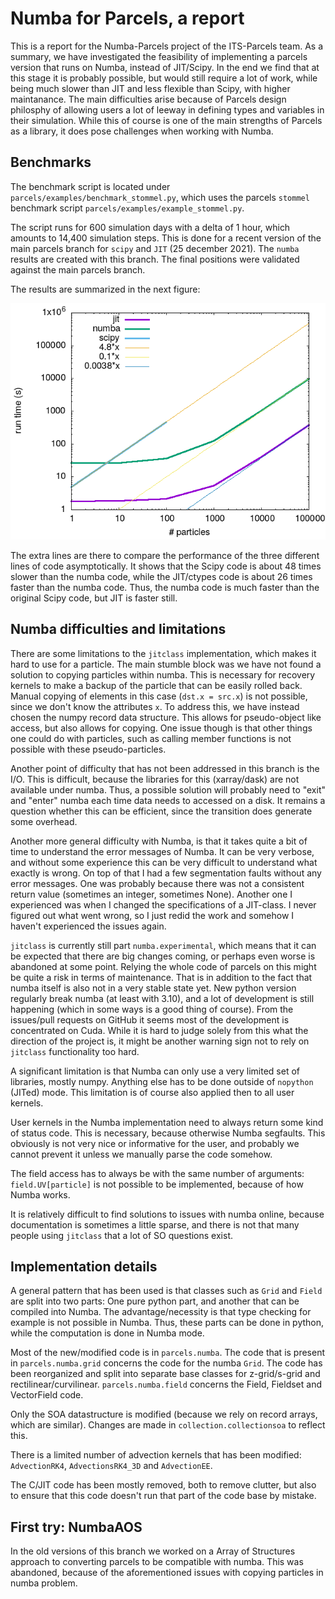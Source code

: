 # Numba for Parcels, a report

This is a report for the Numba-Parcels project of the ITS-Parcels team. As a summary, we have investigated the feasibility of implementing a parcels version that runs on Numba, instead of JIT/Scipy. In the end we find that at this stage it is probably possible, but would still require a lot of work, while being much slower than JIT and less flexible than Scipy, with higher maintanance. The main difficulties arise because of Parcels design philosphy of allowing users a lot of leeway in defining types and variables in their simulation. While this of course is one of the main strengths of Parcels as a library, it does pose challenges when working with Numba.

## Benchmarks

The benchmark script is located under `parcels/examples/benchmark_stommel.py`, which uses the parcels `stommel` benchmark script `parcels/examples/example_stommel.py`.

The script runs for 600 simulation days with a delta of 1 hour, which amounts to 14,400 simulation steps. This is done for a recent version of the main parcels branch for `scipy` and `JIT` (25 december 2021). The `numba` results are created with this branch. The final positions were validated against the main parcels branch.

The results are summarized in the next figure:

![bench](bench.png "Benchmarks")

The extra lines are there to compare the performance of the three different lines of code asymptotically. It shows that the Scipy code is about 48 times slower than the numba code, while the JIT/ctypes code is about 26 times faster than the numba code. Thus, the numba code is much faster than the original Scipy code, but JIT is faster still.

## Numba difficulties and limitations

There are some limitations to the `jitclass` implementation, which makes it hard to use for a particle. The main stumble block was we have not found a solution to copying particles within numba. This is necessary for recovery kernels to make a backup of the particle that can be easily rolled back. Manual copying of elements in this case (`dst.x = src.x`) is not possible, since we don't know the attributes `x`. To address this, we have instead chosen the numpy record data structure. This allows for pseudo-object like access, but also allows for copying. One issue though is that other things one could do with particles, such as calling member functions is not possible with these pseudo-particles.

Another point of difficulty that has not been addressed in this branch is the I/O. This is difficult, because the libraries for this (xarray/dask) are not available under numba. Thus, a possible solution will probably need to "exit" and "enter" numba each time data needs to accessed on a disk. It remains a question whether this can be efficient, since the transition does generate some overhead.

Another more general difficulty with Numba, is that it takes quite a bit of time to understand the error messages of Numba. It can be very verbose, and without some experience this can be very difficult to understand what exactly is wrong. On top of that I had a few segmentation faults without any error messages. One was probably because there was not a consistent return value (sometimes an integer, sometimes None). Another one I experienced was when I changed the specifications of a JIT-class. I never figured out what went wrong, so I just redid the work and somehow I haven't experienced the issues again.

`jitclass` is currently still part `numba.experimental`, which means that it can be expected that there are big changes coming, or perhaps even worse is abandoned at some point. Relying the whole code of parcels on this might be quite a risk in terms of maintenance. That is in addition to the fact that numba itself is also not in a very stable state yet. New python version regularly break numba (at least with 3.10), and a lot of development is still happening (which in some ways is a good thing of course). From the issues/pull requests on GitHub it seems most of the development is concentrated on Cuda. While it is hard to judge solely from this what the direction of the project is, it might be another warning sign not to rely on `jitclass` functionality too hard.

A significant limitation is that Numba can only use a very limited set of libraries, mostly numpy. Anything else has to be done outside of `nopython` (JITed) mode. This limitation is of course also applied then to all user kernels.

User kernels in the Numba implementation need to always return some kind of status code. This is necessary, because otherwise Numba segfaults. This obviously is not very nice or informative for the user, and probably we cannot prevent it unless we manually parse the code somehow.

The field access has to always be with the same number of arguments: `field.UV[particle]` is not possible to be implemented, because of how Numba works.

It is relatively difficult to find solutions to issues with numba online, because documentation is sometimes a little sparse, and there is not that many people using `jitclass` that a lot of SO questions exist.

## Implementation details

A general pattern that has been used is that classes such as `Grid` and `Field` are split into two parts: One pure python part, and another that can be compiled into Numba. The advantage/necessity is that type checking for example is not possible in Numba. Thus, these parts can be done in python, while the computation is done in Numba mode. 

Most of the new/modified code is in `parcels.numba`. The code that is present in `parcels.numba.grid` concerns the code for the numba `Grid`. The code has been reorganized and split into separate base classes for z-grid/s-grid and rectilinear/curvilinear. `parcels.numba.field` concerns the Field, Fieldset and VectorField code.

Only the SOA datastructure is modified (because we rely on record arrays, which are similar). Changes are made in `collection.collectionsoa` to reflect this.

There is a limited number of advection kernels that has been modified: `AdvectionRK4`, `AdvectionsRK4_3D` and `AdvectionEE`.

The C/JIT code has been mostly removed, both to remove clutter, but also to ensure that this code doesn't run that part of the code base by mistake.

## First try: NumbaAOS

In the old versions of this branch we worked on a Array of Structures approach to converting parcels to be compatible with numba. This was abandoned, because of the aforementioned issues with copying particles in numba problem.
